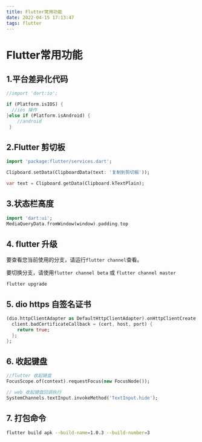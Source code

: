```yaml
---
title: Flutter常用功能
date: 2022-04-15 17:13:47
tags: flutter
---
```




# Flutter常用功能

## 1.平台差异化代码

```dart
//import 'dart:io';

if (Platform.isIOS) {
  //ios 操作
}else if (Platform.isAndroid) {
 	//android 
 }
```



## 2.Flutter 剪切板

```dart
import 'package:flutter/services.dart';

Clipboard.setData(ClipboardData(text: '复制到剪切板'));

var text = Clipboard.getData(Clipboard.kTextPlain);
```



## 3.状态栏高度

```dart
import 'dart:ui';
MediaQueryData.fromWindow(window).padding.top
```



## 4. flutter 升级

要查看您当前使用的分支，请运行`flutter channel`查看。

要切换分支，请使用`flutter channel beta` 或 `flutter channel master`

```shell
flutter upgrade
```



## 5. dio https 自签名证书

```dart
(dio.httpClientAdapter as DefaultHttpClientAdapter).onHttpClientCreate = (client) {
  client.badCertificateCallback = (cert, host, port) {
    return true;
  };
};
```



## 6. 收起键盘    

```dart
//flutter 收起键盘
FocusScope.of(context).requestFocus(new FocusNode());

// web 收起键盘回调执行 
SystemChannels.textInput.invokeMethod('TextInput.hide');
```



## 7. 打包命令

```sh
flutter build apk --build-name=1.0.3 --build-number=3
```

